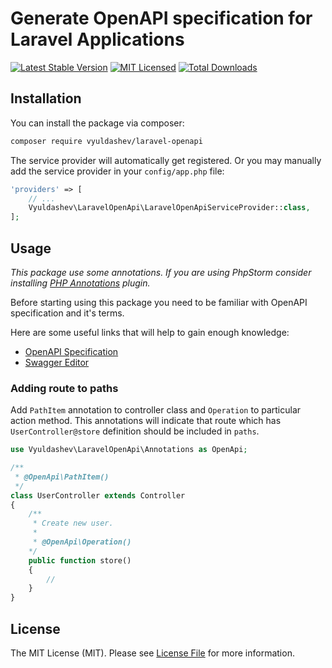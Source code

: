 # Generate OpenAPI specification for Laravel Applications

[![Latest Stable Version](https://poser.pugx.org/vyuldashev/laravel-openapi/v/stable?format=flat-square)](https://packagist.org/packages/vyuldashev/laravel-openapi)
[![MIT Licensed](https://img.shields.io/badge/license-MIT-brightgreen.svg?style=flat-square)](LICENSE.md)
[![Total Downloads](https://img.shields.io/packagist/dt/vyuldashev/laravel-openapi.svg?style=flat-square)](https://packagist.org/packages/vyuldashev/laravel-openapi)

## Installation

You can install the package via composer:

``` bash
composer require vyuldashev/laravel-openapi
```

The service provider will automatically get registered. Or you may manually add the service provider in your `config/app.php` file:

```php
'providers' => [
    // ...
    Vyuldashev\LaravelOpenApi\LaravelOpenApiServiceProvider::class,
];
```

## Usage

*This package use some annotations. If you are using PhpStorm consider installing [PHP Annotations](https://plugins.jetbrains.com/plugin/7320-php-annotations/) plugin.*

Before starting using this package you need to be familiar with OpenAPI specification and it's terms.

Here are some useful links that will help to gain enough knowledge:
* [OpenAPI Specification](https://github.com/OAI/OpenAPI-Specification/blob/master/versions/3.0.2.md)
* [Swagger Editor](https://editor.swagger.io/)

### Adding route to paths

Add `PathItem` annotation to controller class and `Operation` to particular action method.
This annotations will indicate that route which has `UserController@store` definition should be included in `paths`.

```php
use Vyuldashev\LaravelOpenApi\Annotations as OpenApi;

/**
 * @OpenApi\PathItem()
 */
class UserController extends Controller 
{
    /**
     * Create new user.
     * 
     * @OpenApi\Operation()
    */
    public function store() 
    {
        //
    }
}
```

## License

The MIT License (MIT). Please see [License File](LICENSE.md) for more information.
